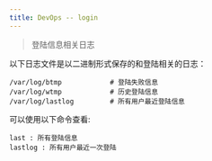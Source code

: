 ```yaml
---
title: DevOps -- login
---
```


> 登陆信息相关日志


以下日志文件是以二进制形式保存的和登陆相关的日志：
```
/var/log/btmp            # 登陆失败信息
/var/log/wtmp            # 历史登陆信息
/var/log/lastlog         # 所有用户最近登陆信息
```

可以使用以下命令查看:
```
last : 所有登陆信息
lastlog : 所有用户最近一次登陆
```
